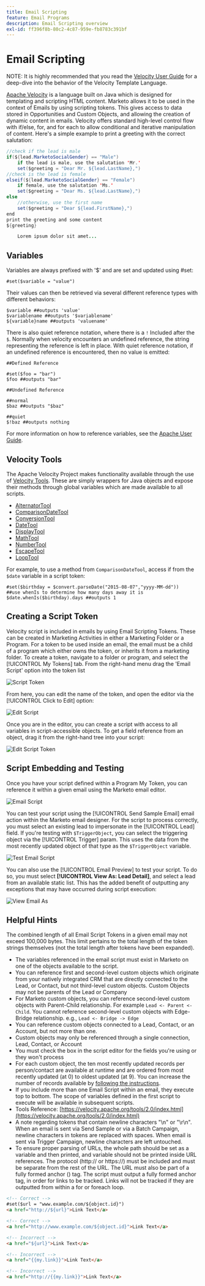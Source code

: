 ```yaml
---
title: Email Scripting
feature: Email Programs
description: Email Scripting overview
exl-id: ff396f8b-80c2-4c87-959e-fb8783c391bf
---
```

# Email Scripting

NOTE: It is highly recommended that you read the [Velocity User Guide](https://velocity.apache.org/engine/devel/user-guide.html) for a deep-dive into the behavior of the Velocity Template Language.

[Apache Velocity](https://velocity.apache.org/) is a language built on Java which is designed for templating and scripting HTML content. Marketo allows it to be used in the context of Emails by using scripting tokens. This gives access to data stored in Opportunities and Custom Objects, and allowing the creation of dynamic content in emails. Velocity offers standard high-level control flow with if/else, for, and for each to allow conditional and iterative manipulation of content. Here's a simple example to print a greeting with the correct salutation:

```java
//check if the lead is male
if(${lead.MarketoSocialGender} == "Male")
    if the lead is male, use the salutation 'Mr.'
    set($greeting = "Dear Mr. ${lead.LastName},")
//check is the lead is female
elseif(${lead.MarketoSocialGender} == "Female")
    if female, use the salutation 'Ms.'
    set($greeting = "Dear Ms. ${lead.LastName},")
else
    //otherwise, use the first name
    set($greeting = "Dear ${lead.FirstName},")
end
print the greeting and some content
${greeting}

    Lorem ipsum dolor sit amet...
```

## Variables

Variables are always prefixed with '$' and are set and updated using #set:

```
#set($variable = "value")
```

Their values can then be retrieved via several different reference types with different behaviors:

```
$variable ##outputs 'value'
$variablename ##outputs '$variablename'
${variable}name ##outputs 'valuename'
```

There is also quiet reference notation, where there is a `!` Included after the `$`. Normally when velocity encounters an undefined reference, the string representing the reference is left in place. With quiet reference notation, if an undefined reference is encountered, then no value is emitted:

```
##Defined Reference

#set($foo = "bar")
$foo ##outputs "bar"

##Undefined Reference

##normal
$baz ##outputs "$baz"

##quiet
$!baz ##outputs nothing
```

For more information on how to reference variables, see the [Apache User Guide](https://velocity.apache.org/engine/devel/user-guide.html#formal-reference-notation).

## Velocity Tools

The Apache Velocity Project makes functionality available through the use of [Velocity Tools](https://velocity.apache.org/tools/devel/apidocs/overview-summary.html). These are simply wrappers for Java objects and expose their methods through global variables which are made available to all scripts.

- [AlternatorTool](https://velocity.apache.org/tools/devel/apidocs/org/apache/velocity/tools/generic/AlternatorTool.html)
- [ComparisonDateTool](https://velocity.apache.org/tools/devel/apidocs/org/apache/velocity/tools/generic/ComparisonDateTool.html)
- [ConversionTool](https://velocity.apache.org/tools/devel/apidocs/org/apache/velocity/tools/generic/ConversionTool.html)
- [DateTool](https://velocity.apache.org/tools/devel/apidocs/org/apache/velocity/tools/generic/DateTool.html)
- [DisplayTool](https://velocity.apache.org/tools/devel/apidocs/org/apache/velocity/tools/generic/DisplayTool.html)
- [MathTool](https://velocity.apache.org/tools/devel/apidocs/org/apache/velocity/tools/generic/MathTool.html)
- [NumberTool](https://velocity.apache.org/tools/devel/apidocs/org/apache/velocity/tools/generic/NumberTool.html)
- [EscapeTool](https://velocity.apache.org/tools/devel/apidocs/org/apache/velocity/tools/generic/EscapeTool.html)
- [LoopTool](https://velocity.apache.org/tools/devel/apidocs/org/apache/velocity/tools/generic/LoopTool.html)

For example, to use a method from `ComparisonDateTool`, access if from the `$date` variable in a script token:

```
#set($birthday = $convert.parseDate("2015-08-07","yyyy-MM-dd"))
##use whenIs to determine how many days away it is
$date.whenIs($birthday).days ##outputs 1
```

## Creating a Script Token

Velocity script is included in emails by using Email Scripting Tokens. These can be created in Marketing Activities in either a Marketing Folder or a Program. For a token to be used inside an email, the email must be a child of a program which either owns the token, or inherits it from a marketing folder. To create a token, navigate to a folder or program, and select the [!UICONTROL My Tokens] tab. From the right-hand menu drag the 'Email Script' option into the token list

![Script Token](assets/script-token.png)

From here, you can edit the name of the token, and open the editor via the [!UICONTROL Click to Edit] option:

![Edit Script](assets/script-edit.png)

Once you are in the editor, you can create a script with access to all variables in script-accessible objects. To get a field reference from an object, drag it from the right-hand tree into your script:

![Edit Script Token](assets/edit-script-token.png)

## Script Embedding and Testing

Once you have your script defined within a Program My Token, you can reference it within a given email using the Marketo email editor.

![Email Script](assets/email-script-marketo-email.png)

You can test your script using the [!UICONTROL Send Sample Email] email action within the Marketo email designer. For the script to process correctly, you must select an existing lead to impersonate in the [!UICONTROL Lead] field. If you're testing with `$TriggerObject`, you can select the triggering object via the [!UICONTROL Trigger] param. This uses the data from the most recently updated object of that type as the `$TriggerObject` variable.

![Test Email Script](assets/velocity-test.png)

You can also use the [!UICONTROL Email Preview] to test your script. To do so, you must select **[!UICONTROL View As: Lead Detail]**, and select a lead from an available static list. This has the added benefit of outputting any exceptions that may have occurred during script execution:

![View Email As](assets/view-as.png)

## Helpful Hints

The combined length of all Email Script Tokens in a given email may not exceed 100,000 bytes. This limit pertains to the total length of the token strings themselves (not the total length after tokens have been expanded).

- The variables referenced in the email script must exist in Marketo on one of the objects available to the script.
- You can reference first and second-level custom objects which originate from your natively integrated CRM that are directly connected to the Lead, or Contact, but not third-level custom objects. Custom Objects may not be parents of the Lead or Company
- For Marketo custom objects, you can reference second-level custom objects with Parent-Child relationship. For example `Lead <- Parent <- Child`. You cannot reference second-level custom objects with Edge-Bridge relationship. e.g.,  `Lead <- Bridge -> Edge`
- You can reference custom objects connected to a Lead, Contact, or an Account, but not more than one.
- Custom objects may only be referenced through a single connection, Lead, Contact, or Account
- You must check the box in the script editor for the fields you're using or they won't process
- For each custom object, the ten most recently updated records per person/contact are available at runtime and are ordered from most recently updated (at 0) to oldest updated (at 9). You can increase the number of records available by [following the instructions](https://experienceleague.adobe.com/en/docs/marketo/using/product-docs/administration/email-setup/change-custom-object-retrieval-limits-in-velocity-scripting).
- If you include more than one Email Script within an email, they execute top to bottom. The scope of variables defined in the first script to execute will be available in subsequent scripts.
- Tools Reference: [https://velocity.apache.org/tools/2.0/index.html](https://velocity.apache.org/tools/2.0/index.html)
- A note regarding tokens that contain newline characters "\\n" or "\\r\\n". When an email is sent via Send Sample or via a Batch Campaign, newline characters in tokens are replaced with spaces. When email is sent via Trigger Campaign, newline characters are left untouched.
- To ensure proper parsing of URLs, the whole path should be set as a variable and then printed, and variable should not be printed inside URL references. The protocol (http:// or https://) must be included and must be separate from the rest of the URL. The URL must also be part of a fully formed anchor (<a>) tag. The script must output a fully formed anchor tag, in order for links to be tracked. Links will not be tracked if they are outputted from within a for or foreach loop.

```html
<!-- Correct -->
#set($url = "www.example.com/${object.id}")
<a href="http://${url}">Link Text</a>

<!-- Correct -->
<a href="http://www.example.com/${object.id}">Link Text</a>

<!-- Incorrect -->
<a href="${url}">Link Text</a>

<!-- Incorrect -->
<a href="{{my.link}}">Link Text</a>

<!-- Incorrect -->
<a href="http://{{my.link}}">Link Text</a>
```
